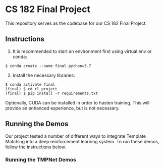 # CS 182 Final Project

This repository serves as the codebase for our CS 182 Final Project.

## Instructions

1. It is recommended to start an environment first using virtual env or conda:
```
$ conda create --name final python=3.7
```

2. Install the necessary libraries:
```
$ conda activate final
(final) $ cd rl_project
(final) $ pip install -r requirements.txt
```

Optionally, CUDA can be installed in order to hasten training. This will provide an enhanced experience, but is not necessary.

## Running the Demos

Our project tested a number of different ways to integrate Template Matching into a deep reinforcement learning system. To run these demos, follow the instructions below.

### Running the TMPNet Demos


